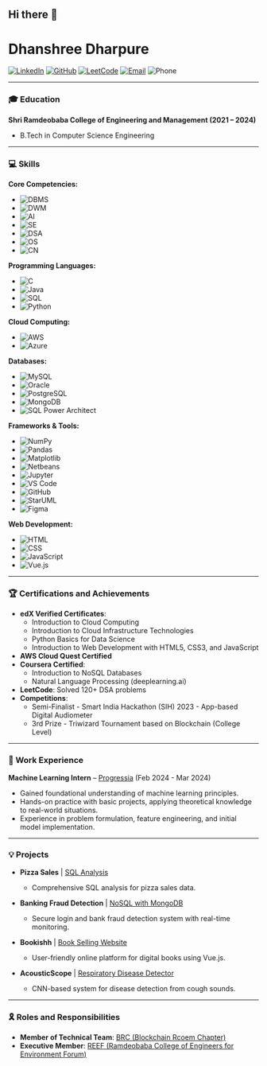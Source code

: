 ## Hi there 👋

<!--
**Dhanshree0802/Dhanshree0802** is a ✨ _special_ ✨ repository because its `README.md` (this file) appears on your GitHub profile.

Here are some ideas to get you started:

- 🔭 I’m currently working on ...
- 🌱 I’m currently learning ...
- 👯 I’m looking to collaborate on ...
- 🤔 I’m looking for help with ...
- 💬 Ask me about ...
- 📫 How to reach me: ...
- 😄 Pronouns: ...
- ⚡ Fun fact: ...
-->
# Dhanshree Dharpure

[![LinkedIn](https://img.shields.io/badge/-LinkedIn-blue?style=flat&logo=linkedin)](https://www.linkedin.com)
[![GitHub](https://img.shields.io/badge/-GitHub-black?style=flat&logo=github)](https://github.com)
[![LeetCode](https://img.shields.io/badge/-LeetCode-orange?style=flat&logo=leetcode)](https://leetcode.com)
[![Email](https://img.shields.io/badge/-Email-red?style=flat&logo=gmail)](mailto:dhanshreedharpure@gmail.com)
![Phone](https://img.shields.io/badge/Phone-+91%209356547177-brightgreen)

---

### 🎓 Education
**Shri Ramdeobaba College of Engineering and Management (2021 – 2024)**
- B.Tech in Computer Science Engineering

---

### 💻 Skills

**Core Competencies:**
- ![DBMS](https://img.shields.io/badge/DBMS-FFD700?style=flat&logo=database)
- ![DWM](https://img.shields.io/badge/DWM-FF6347?style=flat&logo=database)
- ![AI](https://img.shields.io/badge/AI-00BFFF?style=flat&logo=ai)
- ![SE](https://img.shields.io/badge/SE-4682B4?style=flat&logo=software-engineering)
- ![DSA](https://img.shields.io/badge/DSA-00FA9A?style=flat&logo=data-structures)
- ![OS](https://img.shields.io/badge/OS-8A2BE2?style=flat&logo=operating-systems)
- ![CN](https://img.shields.io/badge/CN-FF4500?style=flat&logo=network)

**Programming Languages:**
- ![C](https://img.shields.io/badge/C-00599C?style=flat&logo=c)
- ![Java](https://img.shields.io/badge/Java-007396?style=flat&logo=java)
- ![SQL](https://img.shields.io/badge/SQL-CC2927?style=flat&logo=microsoft-sql-server)
- ![Python](https://img.shields.io/badge/Python-3776AB?style=flat&logo=python)

**Cloud Computing:**
- ![AWS](https://img.shields.io/badge/AWS-232F3E?style=flat&logo=amazon-aws)
- ![Azure](https://img.shields.io/badge/Azure-0078D4?style=flat&logo=microsoft-azure)

**Databases:**
- ![MySQL](https://img.shields.io/badge/MySQL-4479A1?style=flat&logo=mysql)
- ![Oracle](https://img.shields.io/badge/Oracle-F80000?style=flat&logo=oracle)
- ![PostgreSQL](https://img.shields.io/badge/PostgreSQL-336791?style=flat&logo=postgresql)
- ![MongoDB](https://img.shields.io/badge/MongoDB-47A248?style=flat&logo=mongodb)
- ![SQL Power Architect](https://img.shields.io/badge/SQL_Power_Architect-FFD700?style=flat&logo=sql)

**Frameworks & Tools:**
- ![NumPy](https://img.shields.io/badge/NumPy-013243?style=flat&logo=numpy)
- ![Pandas](https://img.shields.io/badge/Pandas-150458?style=flat&logo=pandas)
- ![Matplotlib](https://img.shields.io/badge/Matplotlib-FF6F61?style=flat&logo=matplotlib)
- ![Netbeans](https://img.shields.io/badge/Netbeans-1B6AC6?style=flat&logo=apache-netbeans-ide)
- ![Jupyter](https://img.shields.io/badge/Jupyter-F37626?style=flat&logo=jupyter)
- ![VS Code](https://img.shields.io/badge/VS%20Code-0078D4?style=flat&logo=visual-studio-code)
- ![GitHub](https://img.shields.io/badge/GitHub-181717?style=flat&logo=github)
- ![StarUML](https://img.shields.io/badge/StarUML-8E2DE2?style=flat&logo=staruml)
- ![Figma](https://img.shields.io/badge/Figma-F24E1E?style=flat&logo=figma)

**Web Development:**
- ![HTML](https://img.shields.io/badge/HTML5-E34F26?style=flat&logo=html5)
- ![CSS](https://img.shields.io/badge/CSS3-1572B6?style=flat&logo=css3)
- ![JavaScript](https://img.shields.io/badge/JavaScript-F7DF1E?style=flat&logo=javascript)
- ![Vue.js](https://img.shields.io/badge/Vue.js-4FC08D?style=flat&logo=vue.js)

---

### 🏆 Certifications and Achievements
- **edX Verified Certificates**:
  - Introduction to Cloud Computing
  - Introduction to Cloud Infrastructure Technologies
  - Python Basics for Data Science
  - Introduction to Web Development with HTML5, CSS3, and JavaScript
- **AWS Cloud Quest Certified**
- **Coursera Certified**:
  - Introduction to NoSQL Databases
  - Natural Language Processing (deeplearning.ai)
- **LeetCode**: Solved 120+ DSA problems
- **Competitions**:
  - Semi-Finalist - Smart India Hackathon (SIH) 2023 - App-based Digital Audiometer
  - 3rd Prize - Triwizard Tournament based on Blockchain (College Level)

---

### 💼 Work Experience
**Machine Learning Intern** – [Progressia](https://www.progressia.com) (Feb 2024 - Mar 2024)
- Gained foundational understanding of machine learning principles.
- Hands-on practice with basic projects, applying theoretical knowledge to real-world situations.
- Experience in problem formulation, feature engineering, and initial model implementation.

---

### 💡 Projects
- **Pizza Sales** | [SQL Analysis](https://github.com/dhanshree/PizzaSales)
  - Comprehensive SQL analysis for pizza sales data.

- **Banking Fraud Detection** | [NoSQL with MongoDB](https://github.com/dhanshree/BankingFraudDetection)
  - Secure login and bank fraud detection system with real-time monitoring.

- **Bookishh** | [Book Selling Website](https://github.com/dhanshree/Bookishh)
  - User-friendly online platform for digital books using Vue.js.

- **AcousticScope** | [Respiratory Disease Detector](https://github.com/dhanshree/AcousticScope)
  - CNN-based system for disease detection from cough sounds.

---

### 🎗️ Roles and Responsibilities
- **Member of Technical Team**: [BRC (Blockchain Rcoem Chapter)](https://brc.com)
- **Executive Member**: [REEF (Ramdeobaba College of Engineers for Environment Forum)](https://reef.com)
